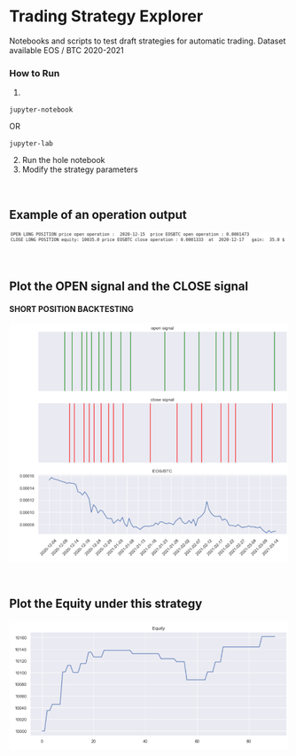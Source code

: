 # Trading Strategy Explorer

Notebooks and scripts to test draft strategies for automatic trading.
Dataset available EOS / BTC 2020-2021 

### How to Run

 1)
```
jupyter-notebook 
```
OR <br>
```
jupyter-lab
```

2) Run the hole notebook
3) Modify the strategy parameters 

<br>

## Example of an operation output

![Alt text](img/operation-output.png?raw=true)

<br>

## Plot the OPEN signal and the CLOSE signal

#### SHORT POSITION BACKTESTING

![Alt text](img/plot-signal.png?raw=true)

<br>

## Plot the Equity under this strategy

![Alt text](img/plot-equity.png?raw=true)
